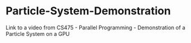 # Particle-System-Demonstration
Link to a video from CS475 - Parallel Programming - Demonstration of a Particle System on a GPU
